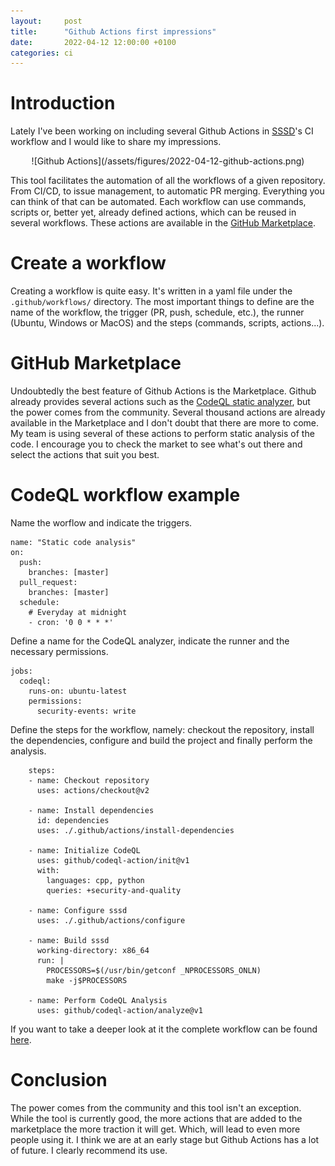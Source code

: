 ```yaml
---
layout:     post
title:      "Github Actions first impressions"
date:       2022-04-12 12:00:00 +0100
categories: ci
---
```


# Introduction

Lately I've been working on including several Github Actions in [SSSD](https://github.com/SSSD/sssd)'s CI workflow and I would like to share my impressions.

<div style="text-align: center;" markdown="1">
![Github Actions](/assets/figures/2022-04-12-github-actions.png)
</div>

This tool facilitates the automation of all the workflows of a given repository. From CI/CD, to issue management, to automatic PR merging. Everything you can think of that can be automated. Each workflow can use commands, scripts or, better yet, already defined actions, which can be reused in several workflows. These actions are available in the [GitHub Marketplace](https://github.com/marketplace?type=actions).

# Create a workflow

Creating a workflow is quite easy. It's written in a yaml file under the `.github/workflows/` directory. The most important things to define are  the name of the workflow, the trigger (PR, push, schedule, etc.), the runner (Ubuntu, Windows or MacOS) and the steps (commands, scripts, actions...).

# GitHub Marketplace

Undoubtedly the best feature of Github Actions is the Marketplace. Github already provides several actions such as the [CodeQL static analyzer](https://codeql.github.com/), but the power comes from the community. Several thousand actions are already available in the Marketplace and I don't doubt that there are more to come. My team is using several of these actions to perform static analysis of the code. I encourage you to check the market to see what's out there and select the actions that suit you best.

# CodeQL workflow example

Name the worflow and indicate the triggers.

```
name: "Static code analysis"
on:
  push:
    branches: [master]
  pull_request:
    branches: [master]
  schedule:
    # Everyday at midnight
    - cron: '0 0 * * *'
```

Define a name for the CodeQL analyzer, indicate the runner and the necessary permissions.

```
jobs:
  codeql:
    runs-on: ubuntu-latest
    permissions:
      security-events: write
```

Define the steps for the workflow, namely: checkout the repository, install the dependencies, configure and build the project and finally perform the analysis.

```
    steps:
    - name: Checkout repository
      uses: actions/checkout@v2

    - name: Install dependencies
      id: dependencies
      uses: ./.github/actions/install-dependencies

    - name: Initialize CodeQL
      uses: github/codeql-action/init@v1
      with:
        languages: cpp, python
        queries: +security-and-quality

    - name: Configure sssd
      uses: ./.github/actions/configure

    - name: Build sssd
      working-directory: x86_64
      run: |
        PROCESSORS=$(/usr/bin/getconf _NPROCESSORS_ONLN)
        make -j$PROCESSORS

    - name: Perform CodeQL Analysis
      uses: github/codeql-action/analyze@v1
```

If you want to take a deeper look at it the complete workflow can be found [here](https://github.com/SSSD/sssd/blob/master/.github/workflows/static-code-analysis.yml).

# Conclusion

The power comes from the community and this tool isn't an exception. While the tool is currently good, the more actions that are added to the marketplace the more traction it will get. Which, will lead to even more people using it. I think we are at an early stage but Github Actions has a lot of future. I clearly recommend its use.
